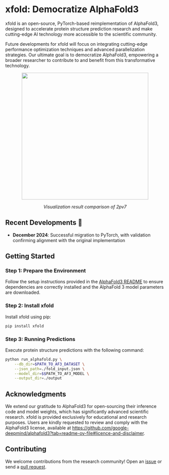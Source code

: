 # xfold: Democratize AlphaFold3

xfold is an open-source, PyTorch-based reimplementation of AlphaFold3, designed to accelerate protein structure prediction research and make cutting-edge AI technology more accessible to the scientific community.

Future developments for xfold will focus on integrating cutting-edge performance optimization techniques and advanced parallelization strategies. Our ultimate goal is to democratize AlphaFold3, empowering a broader researcher to contribute to and benefit from this transformative technology.

<div align="center">
    <img src="./assets/comparison.gif" width="400">
    <p><em>Visualization result comparison of 2pv7</em></p>
</div>

## Recent Developments 🚀

* **December 2024**: Successful migration to PyTorch, with validation confirming alignment with the original implementation

## Getting Started

### Step 1: Prepare the Environment

Follow the setup instructions provided in the [AlphaFold3 README](https://github.com/google-deepmind/alphafold3) to ensure dependencies are correctly installed and the AlphaFold 3 model parameters are downloaded.

### Step 2: Install xfold

Install xfold using pip:

```bash
pip install xfold
```

### Step 3: Running Predictions

Execute protein structure predictions with the following command:

```bash
python run_alphafold.py \
    --db_dir=$PATH_TO_AF3_DATASET \
    --json_path=./fold_input.json \
    --model_dir=$$PATH_TO_AF3_MODEL \
    --output_dir=./output
```

## Acknowledgments

We extend our gratitude to AlphaFold3 for open-sourcing their inference code and model weights, which has significantly advanced scientific research. xfold is provided exclusively for educational and research purposes. Users are kindly requested to review and comply with the AlphaFold3 license, available at https://github.com/google-deepmind/alphafold3?tab=readme-ov-file#licence-and-disclaimer.

## Contributing

We welcome contributions from the research community! Open an [issue](https://github.com/shenggan/xfold/issues) or send a [pull request](https://github.com/shenggan/xfold/pulls).
